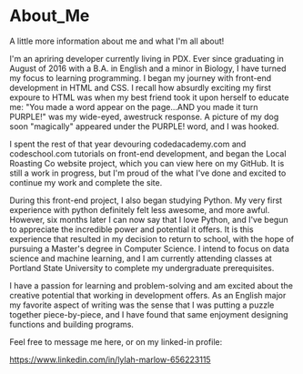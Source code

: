 # About_Me
A little more information about me and what I'm all about!


I'm an apriring developer currently living in PDX. Ever since graduating in August of 2016 with a B.A. in English and a minor in Biology, I have turned my focus to learning programming. I began my journey with front-end development in HTML and CSS. I recall how absurdly exciting my first expoure to HTML was when my best friend took it upon herself to educate me: "You made a word appear on the page...AND you made it turn PURPLE!" was my wide-eyed, awestruck response. A picture of my dog soon "magically" appeared under the PURPLE! word, and I was hooked.

I spent the rest of that year devouring codedacademy.com and codeschool.com tutorials on front-end development, and began the Local Roasting Co website project, which you can view here on my GitHub. It is still a work in progress, but I'm proud of the what I've done and excited to continue my work and complete the site. 

During this front-end project, I also began studying Python. My very first experience with python definitely felt less awesome, and more awful. However, six months later I can now say that I love Python, and I've begun to appreciate the incredible power and potential it offers. It is this experience that resulted in my decision to return to school, with the hope of pursuing a Master's degree in Computer Science. I intend to focus on data science and machine learning, and I am currently attending classes at Portland State University to complete my undergraduate prerequisites. 

I have a passion for learning and problem-solving and am excited about the creative potential that working in development offers. As an English major my favorite aspect of writing was the sense that I was putting a puzzle together piece-by-piece, and I have found that same enjoyment designing functions and building programs. 


Feel free to message me here, or on my linked-in profile:

https://www.linkedin.com/in/lylah-marlow-656223115

